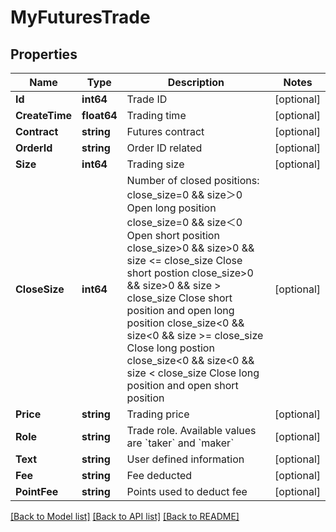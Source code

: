 # MyFuturesTrade

## Properties

Name | Type | Description | Notes
------------ | ------------- | ------------- | -------------
**Id** | **int64** | Trade ID | [optional] 
**CreateTime** | **float64** | Trading time | [optional] 
**Contract** | **string** | Futures contract | [optional] 
**OrderId** | **string** | Order ID related | [optional] 
**Size** | **int64** | Trading size | [optional] 
**CloseSize** | **int64** | Number of closed positions:  close_size&#x3D;0 &amp;&amp; size＞0       Open long position close_size&#x3D;0 &amp;&amp; size＜0       Open short position close_size&gt;0 &amp;&amp; size&gt;0 &amp;&amp; size &lt;&#x3D; close_size Close short postion close_size&gt;0 &amp;&amp; size&gt;0 &amp;&amp; size &gt; close_size Close short position and open long position close_size&lt;0 &amp;&amp; size&lt;0 &amp;&amp; size &gt;&#x3D; close_size Close long postion close_size&lt;0 &amp;&amp; size&lt;0 &amp;&amp; size &lt; close_size Close long position and open short position | [optional] 
**Price** | **string** | Trading price | [optional] 
**Role** | **string** | Trade role. Available values are &#x60;taker&#x60; and &#x60;maker&#x60; | [optional] 
**Text** | **string** | User defined information | [optional] 
**Fee** | **string** | Fee deducted | [optional] 
**PointFee** | **string** | Points used to deduct fee | [optional] 

[[Back to Model list]](../README.md#documentation-for-models) [[Back to API list]](../README.md#documentation-for-api-endpoints) [[Back to README]](../README.md)


